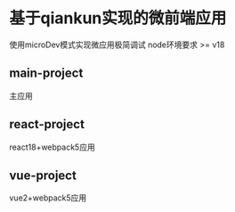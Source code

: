 # 基于qiankun实现的微前端应用
使用microDev模式实现微应用极简调试
node环境要求 >= v18

## main-project
主应用

## react-project
react18+webpack5应用

## vue-project
vue2+webpack5应用